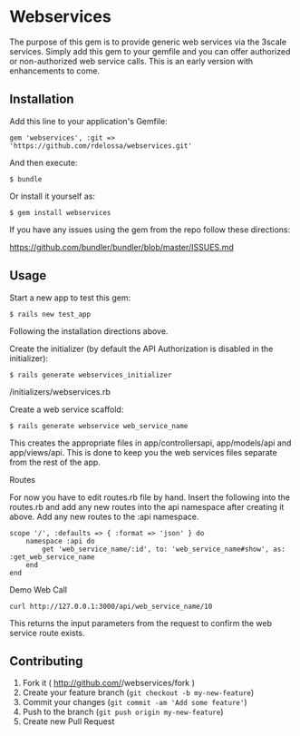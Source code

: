 # Webservices

The purpose of this gem is to provide generic web services via the 3scale services.  Simply add this gem to your gemfile and you can offer authorized or non-authorized web service calls.  This is an early version with enhancements to come.

## Installation

Add this line to your application's Gemfile:

    gem 'webservices', :git => 'https://github.com/rdelossa/webservices.git'

And then execute:

    $ bundle

Or install it yourself as:

    $ gem install webservices

If you have any issues using the gem from the repo follow these directions:

https://github.com/bundler/bundler/blob/master/ISSUES.md

## Usage

Start a new app to test this gem: 

    $ rails new test_app

Following the installation directions above.

Create the initializer (by default the API Authorization is disabled in the initializer):
    
    $ rails generate webservices_initializer

/initializers/webservices.rb

Create a web service scaffold:
    
    $ rails generate webservice web_service_name

This creates the appropriate files in app/controllersapi, app/models/api and app/views/api.  This is done to keep you the web services files separate from the rest of the app.

Routes

For now you have to edit routes.rb file by hand.  Insert the following into the routes.rb and add any new routes into the api namespace after creating it above.  Add any new routes to the :api namespace.


    scope '/', :defaults => { :format => 'json' } do
        namespace :api do
            get 'web_service_name/:id', to: 'web_service_name#show', as: :get_web_service_name
        end
    end

Demo Web Call
    
    curl http://127.0.0.1:3000/api/web_service_name/10

This returns the input parameters from the request to confirm the web service route exists.


## Contributing

1. Fork it ( http://github.com/<my-github-username>/webservices/fork )
2. Create your feature branch (`git checkout -b my-new-feature`)
3. Commit your changes (`git commit -am 'Add some feature'`)
4. Push to the branch (`git push origin my-new-feature`)
5. Create new Pull Request
